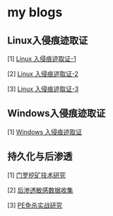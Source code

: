 # my blogs



## Linux入侵痕迹取证

\[1] [Linux 入侵痕迹取证-1](./Linux取证-(1).md)

\[2] [Linux 入侵痕迹取证-2](./Linux取证-(2).md)

\[3] [Linux 入侵痕迹取证-3](./Linux取证-(3).md)

## Windows入侵痕迹取证

\[1] [Windows 入侵痕迹取证](./Windows取证.md)

## 持久化与后渗透

\[1] [门罗挖矿技术研究](./monero挖矿研究.md)

\[2] [后渗透敏感数据收集](./敏感数据收集.md)

\[3] [PE免杀实战研究](./PE免杀实战研究.md)


